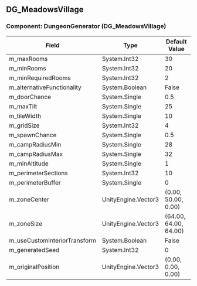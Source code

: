 ## DG_MeadowsVillage

### Component: DungeonGenerator (DG_MeadowsVillage)

|Field|Type|Default Value|
|---|---|---|
|m_maxRooms|System.Int32|30|
|m_minRooms|System.Int32|20|
|m_minRequiredRooms|System.Int32|2|
|m_alternativeFunctionality|System.Boolean|False|
|m_doorChance|System.Single|0.5|
|m_maxTilt|System.Single|25|
|m_tileWidth|System.Single|10|
|m_gridSize|System.Int32|4|
|m_spawnChance|System.Single|0.5|
|m_campRadiusMin|System.Single|28|
|m_campRadiusMax|System.Single|32|
|m_minAltitude|System.Single|1|
|m_perimeterSections|System.Int32|10|
|m_perimeterBuffer|System.Single|0|
|m_zoneCenter|UnityEngine.Vector3|(0.00, 50.00, 0.00)|
|m_zoneSize|UnityEngine.Vector3|(64.00, 64.00, 64.00)|
|m_useCustomInteriorTransform|System.Boolean|False|
|m_generatedSeed|System.Int32|0|
|m_originalPosition|UnityEngine.Vector3|(0.00, 0.00, 0.00)|

